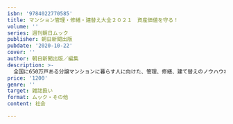 ```yaml
---
isbn: '9784022770585'
title: マンション管理・修繕・建替え大全２０２１　資産価値を守る！
volume: ''
series: 週刊朝日ムック
publisher: 朝日新聞出版
pubdate: '2020-10-22'
cover: ''
author: 朝日新聞出版／編集
description: >-
  全国に650万戸ある分譲マンションに暮らす人に向けた、管理、修繕、建て替えのノウハウ本。初めて管理組合の理事になった人が知りたい基礎知識から、資産価値を落とさない修繕や建て替えノウハウ、コロナ禍の影響と対策まで特集予定。
price: '1200'
genre: ''
target: 雑誌扱い
format: ムック・その他
content: 社会

---
```

